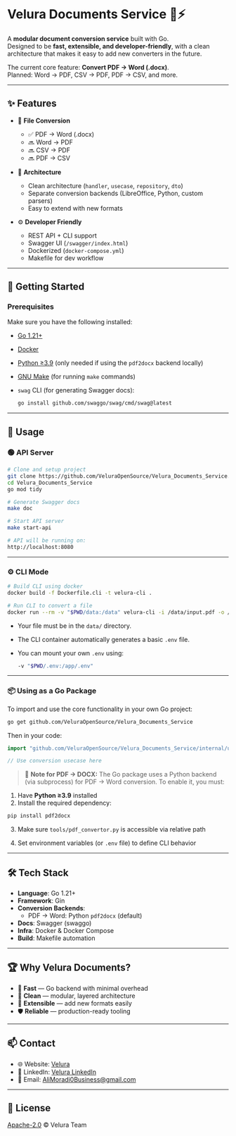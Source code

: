 # Velura Documents Service 📑⚡

A **modular document conversion service** built with Go.  
Designed to be **fast, extensible, and developer-friendly**, with a clean architecture that makes it easy to add new converters in the future.

The current core feature: **Convert PDF → Word (.docx)**.  
Planned: Word → PDF, CSV → PDF, PDF → CSV, and more.

---

## ✨ Features

- 📑 **File Conversion**

  - ✅ PDF → Word (.docx)
  - 🔜 Word → PDF
  - 🔜 CSV → PDF
  - 🔜 PDF → CSV

- 🧩 **Architecture**

  - Clean architecture (`handler`, `usecase`, `repository`, `dto`)
  - Separate conversion backends (LibreOffice, Python, custom parsers)
  - Easy to extend with new formats

- ⚙️ **Developer Friendly**
  - REST API + CLI support
  - Swagger UI (`/swagger/index.html`)
  - Dockerized (`docker-compose.yml`)
  - Makefile for dev workflow

---

## 🚀 Getting Started

### Prerequisites

Make sure you have the following installed:

- [Go 1.21+](https://go.dev/dl/)
- [Docker](https://www.docker.com/)
- [Python ≥3.9](https://www.python.org/) (only needed if using the `pdf2docx` backend locally)
- [GNU Make](https://www.gnu.org/software/make/) (for running `make` commands)
- `swag` CLI (for generating Swagger docs):

  ```bash
  go install github.com/swaggo/swag/cmd/swag@latest
  ```

---

## 🧪 Usage

### 🟢 API Server

```bash
# Clone and setup project
git clone https://github.com/VeluraOpenSource/Velura_Documents_Service.git
cd Velura_Documents_Service
go mod tidy

# Generate Swagger docs
make doc

# Start API server
make start-api

# API will be running on:
http://localhost:8080
```

---

### ⚙️ CLI Mode

```bash
# Build CLI using docker
docker build -f Dockerfile.cli -t velura-cli .

# Run CLI to convert a file
docker run --rm -v "$PWD/data:/data" velura-cli -i /data/input.pdf -o /data/output.docx
```

- Your file must be in the `data/` directory.
- The CLI container automatically generates a basic `.env` file.
- You can mount your own `.env` using:

  ```bash
  -v "$PWD/.env:/app/.env"
  ```

---

### 📦 Using as a Go Package

To import and use the core functionality in your own Go project:

```bash
go get github.com/VeluraOpenSource/Velura_Documents_Service
```

Then in your code:

```go
import "github.com/VeluraOpenSource/Velura_Documents_Service/internal/usecase"

// Use conversion usecase here
```

> 🐍 **Note for PDF → DOCX:**
> The Go package uses a Python backend (via subprocess) for PDF → Word conversion.
> To enable it, you must:

1. Have **Python ≥3.9** installed
2. Install the required dependency:

```bash
pip install pdf2docx
```

3. Make sure `tools/pdf_convertor.py` is accessible via relative path

4. Set environment variables (or `.env` file) to define CLI behavior

---

## 🛠️ Tech Stack

- **Language**: Go 1.21+
- **Framework**: Gin
- **Conversion Backends**:
  - PDF → Word: Python `pdf2docx` (default)
- **Docs**: Swagger (swaggo)
- **Infra**: Docker & Docker Compose
- **Build**: Makefile automation

---

## 🏆 Why Velura Documents?

- 🚀 **Fast** — Go backend with minimal overhead
- 🧼 **Clean** — modular, layered architecture
- 🧩 **Extensible** — add new formats easily
- 🛡️ **Reliable** — production-ready tooling

---

## 📫 Contact

- 🌐 Website: [Velura](https://velura-open-source-r36i.vercel.app)
- 💼 LinkedIn: [Velura LinkedIn](https://www.linkedin.com/company/velura-open-source)
- 📧 Email: AliMoradi0Business@gmail.com

---

## 📜 License

[Apache-2.0](./LICENSE) © Velura Team
